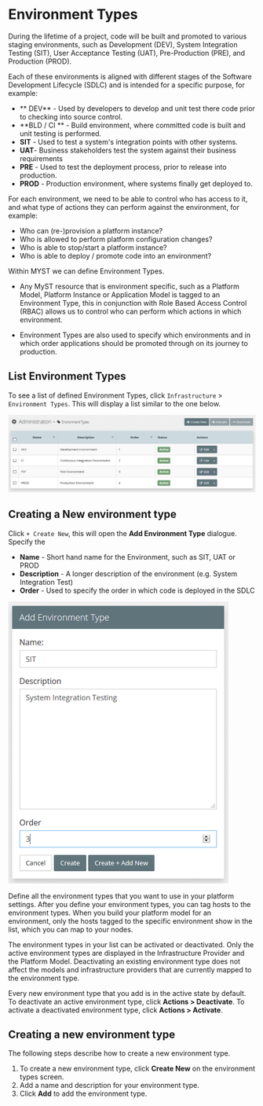 # Environment Types
During the lifetime of a project, code will be built and promoted to various staging environments, such as Development (DEV), System Integration Testing (SIT), User Acceptance Testing (UAT), Pre-Production (PRE), and Production (PROD).

Each of these environments is aligned with different stages of the Software Development Lifecycle (SDLC) and is intended for a specific purpose, for example:
* ** DEV** - Used by developers to develop and unit test there code prior to checking into source control. 
* **BLD / CI ** - Build environment, where committed code is built and unit testing is performed.
* **SIT** - Used to test a system's integration points with  other systems.
* **UAT**-  Business stakeholders test the system against their  business requirements
* **PRE** - Used to test the deployment process, prior to release into production.
* **PROD** - Production environment, where systems finally get deployed to.

For each environment, we need to be able to control who has access to it, and what type of actions they can perform against the environment, for example:

* Who can (re-)provision a platform instance?
* Who is allowed to perform platform configuration changes?
* Who is able to stop/start a platform instance?
* Who is able to deploy / promote code into an environment?

Within MYST we can define Environment Types. 
* Any MyST resource that is environment specific, such as a Platform Model, Platform Instance or Application Model is tagged to an Environment Type, this in conjunction with Role Based Access Control (RBAC) allows us to control who can perform which actions in which environment.

* Environment Types are also used to specify which environments and in which order applications should be promoted through on its journey to production.


## List Environment Types
To see a list of defined Environment Types, click  `Infrastructure` > `Environment Types`. This will display a list similar to the one below.

![](img/EnvironmentTypeList.PNG)


## Creating a New environment type
Click `+ Create New`, this will open the **Add Environment Type** dialogue. Specify the 

* **Name** - Short hand name for the Environment, such as SIT, UAT or PROD
* **Description** - A longer description of the environment (e.g. System Integration Test)
* **Order** - Used to specify the order in which code is deployed in the SDLC


![](img/EnvironmentTypeAdd.PNG)







Define all the environment types that you want to use in your platform settings. After you define your environment types, you can tag hosts to the environment types. When you build your platform model for an environment, only the hosts tagged to the specific environment show in the list, which you can map to your nodes.

The environment types in your list can be activated or deactivated. Only the active environment types are displayed in the Infrastructure Provider and the Platform Model. Deactivating an existing environment type does not affect the models and infrastructure providers that are currently mapped to the environment type.

Every new environment type that you add is in the active state by default. To deactivate an active environment type, click **Actions > Deactivate**. To activate a deactivated environment type, click **Actions > Activate**.

## Creating a new environment type
The following steps describe how to create a new environment type.

1. To create a new environment type, click **Create New** on the environment types screen.
2. Add a name and description for your environment type.
3. Click **Add** to add the environment type.